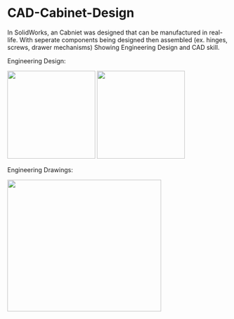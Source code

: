 # CAD-Cabinet-Design

In SolidWorks, an Cabniet was designed that can be manufactured in real-life. With seperate components being designed then assembled (ex. hinges, screws, drawer mechanisms)  Showing Engineering Design and CAD skill.

Engineering Design:

<img src="https://github.com/TarunK-EE/CAD-Cabinet-Design/assets/129455344/3e0ac3dc-20fa-4483-813e-cd166ed54586" width="200" height="200">
<img src="https://github.com/TarunK-EE/CAD-Cabinet-Design/assets/129455344/506184ae-3545-4f76-93d9-10d27c2eaccc" width="200" height="200">

Engineering Drawings:

<img src="https://github.com/TarunK-EE/CAD-Cabinet-Design/assets/129455344/8e9996d2-e333-490d-9393-86c4f1b4d262" width="350" height="300">
